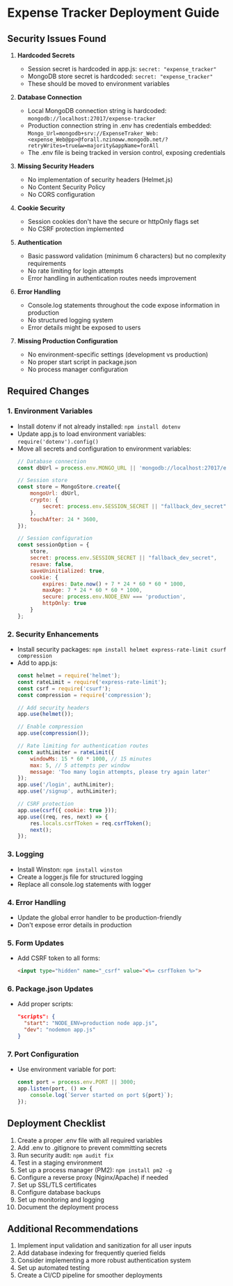 # Expense Tracker Deployment Guide

## Security Issues Found

1. **Hardcoded Secrets**
   - Session secret is hardcoded in app.js: `secret: "expense_tracker"`
   - MongoDB store secret is hardcoded: `secret: "expense_tracker"`
   - These should be moved to environment variables

2. **Database Connection**
   - Local MongoDB connection string is hardcoded: `mongodb://localhost:27017/expense-tracker`
   - Production connection string in .env has credentials embedded: `Mongo_Url=mongodb+srv://ExpenseTraker_Web:<expense_Web@pp>@forall.nzinoww.mongodb.net/?retryWrites=true&w=majority&appName=forAll`
   - The .env file is being tracked in version control, exposing credentials

3. **Missing Security Headers**
   - No implementation of security headers (Helmet.js)
   - No Content Security Policy
   - No CORS configuration

4. **Cookie Security**
   - Session cookies don't have the secure or httpOnly flags set
   - No CSRF protection implemented

5. **Authentication**
   - Basic password validation (minimum 6 characters) but no complexity requirements
   - No rate limiting for login attempts
   - Error handling in authentication routes needs improvement

6. **Error Handling**
   - Console.log statements throughout the code expose information in production
   - No structured logging system
   - Error details might be exposed to users

7. **Missing Production Configuration**
   - No environment-specific settings (development vs production)
   - No proper start script in package.json
   - No process manager configuration

## Required Changes

### 1. Environment Variables

- Install dotenv if not already installed: `npm install dotenv`
- Update app.js to load environment variables: `require('dotenv').config()`
- Move all secrets and configuration to environment variables:
  ```javascript
  // Database connection
  const dbUrl = process.env.MONGO_URL || 'mongodb://localhost:27017/expense-tracker';
  
  // Session store
  const store = MongoStore.create({
      mongoUrl: dbUrl,
      crypto: {
          secret: process.env.SESSION_SECRET || "fallback_dev_secret",
      },
      touchAfter: 24 * 3600,
  });
  
  // Session configuration
  const sessionOption = {
      store,
      secret: process.env.SESSION_SECRET || "fallback_dev_secret",
      resave: false,
      saveUninitialized: true,
      cookie: {
          expires: Date.now() + 7 * 24 * 60 * 60 * 1000,
          maxAge: 7 * 24 * 60 * 60 * 1000,
          secure: process.env.NODE_ENV === 'production',
          httpOnly: true
      }
  };
  ```

### 2. Security Enhancements

- Install security packages: `npm install helmet express-rate-limit csurf compression`
- Add to app.js:
  ```javascript
  const helmet = require('helmet');
  const rateLimit = require('express-rate-limit');
  const csrf = require('csurf');
  const compression = require('compression');
  
  // Add security headers
  app.use(helmet());
  
  // Enable compression
  app.use(compression());
  
  // Rate limiting for authentication routes
  const authLimiter = rateLimit({
      windowMs: 15 * 60 * 1000, // 15 minutes
      max: 5, // 5 attempts per window
      message: 'Too many login attempts, please try again later'
  });
  app.use('/login', authLimiter);
  app.use('/signup', authLimiter);
  
  // CSRF protection
  app.use(csrf({ cookie: true }));
  app.use((req, res, next) => {
      res.locals.csrfToken = req.csrfToken();
      next();
  });
  ```

### 3. Logging

- Install Winston: `npm install winston`
- Create a logger.js file for structured logging
- Replace all console.log statements with logger

### 4. Error Handling

- Update the global error handler to be production-friendly
- Don't expose error details in production

### 5. Form Updates

- Add CSRF token to all forms:
  ```html
  <input type="hidden" name="_csrf" value="<%= csrfToken %>">
  ```

### 6. Package.json Updates

- Add proper scripts:
  ```json
  "scripts": {
    "start": "NODE_ENV=production node app.js",
    "dev": "nodemon app.js"
  }
  ```

### 7. Port Configuration

- Use environment variable for port:
  ```javascript
  const port = process.env.PORT || 3000;
  app.listen(port, () => {
      console.log(`Server started on port ${port}`);
  });
  ```

## Deployment Checklist

1. Create a proper .env file with all required variables
2. Add .env to .gitignore to prevent committing secrets
3. Run security audit: `npm audit fix`
4. Test in a staging environment
5. Set up a process manager (PM2): `npm install pm2 -g`
6. Configure a reverse proxy (Nginx/Apache) if needed
7. Set up SSL/TLS certificates
8. Configure database backups
9. Set up monitoring and logging
10. Document the deployment process

## Additional Recommendations

1. Implement input validation and sanitization for all user inputs
2. Add database indexing for frequently queried fields
3. Consider implementing a more robust authentication system
4. Set up automated testing
5. Create a CI/CD pipeline for smoother deployments